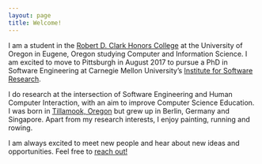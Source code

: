 ```yaml
---
layout: page
title: Welcome!
---
```


I am a student in the [Robert D. Clark Honors College](http://honors.uoregon.edu) at the University of Oregon in Eugene, Oregon studying Computer and Information Science. I am excited to move to Pittsburgh in August 2017 to pursue a PhD in Software Engineering at Carnegie Mellon University’s [Institute for Software Research](http://isri.cmu.edu/index.html).

I do research at the intersection of Software Engineering and Human Computer Interaction, with an aim to improve Computer Science Education. I was born in [Tillamook, Oregon](https://en.wikipedia.org/wiki/Tillamook,_Oregon) but grew up in Berlin, Germany and Singapore. Apart from my research interests, I enjoy painting, running and rowing.

I am always excited to meet new people and hear about new ideas and opportunities. Feel free to [reach out!](/contact)
